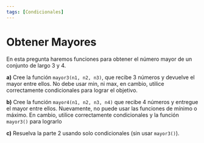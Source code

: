 ```yaml
---
tags: [Condicionales]
---
```


# Obtener Mayores

En esta pregunta haremos funciones para obtener el número mayor de un conjunto de largo 3 y 4.

**a)** Cree la función `mayor3(n1, n2, n3)`, que recibe 3 números y devuelve el mayor entre ellos. No debe usar min, ni max, en cambio, utilice correctamente condicionales para lograr el objetivo.

**b)** Cree la función `mayor4(n1, n2, n3, n4)` que recibe 4 números y entregue el mayor entre ellos. Nuevamente, no puede usar las funciones de mínimo o máximo. En cambio, utilice correctamente condicionales y la función `mayor3()` para lograrlo

**c)** Resuelva la parte 2 usando solo condicionales (sin usar `mayor3()`).